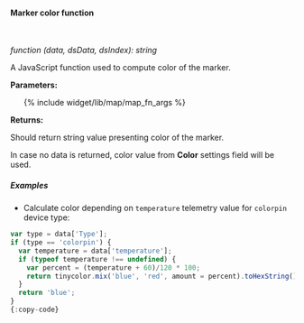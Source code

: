 #### Marker color function

<div class="divider"></div>
<br/>

*function (data, dsData, dsIndex): string*

A JavaScript function used to compute color of the marker.

**Parameters:**

<ul>
  {% include widget/lib/map/map_fn_args %}
</ul>

**Returns:**

Should return string value presenting color of the marker.

In case no data is returned, color value from **Color** settings field will be used.

<div class="divider"></div>

##### Examples

* Calculate color depending on `temperature` telemetry value for `colorpin` device type:

```javascript
var type = data['Type'];
if (type == 'colorpin') {
  var temperature = data['temperature'];
  if (typeof temperature !== undefined) {
    var percent = (temperature + 60)/120 * 100;
    return tinycolor.mix('blue', 'red', amount = percent).toHexString();
  }
  return 'blue';
}
{:copy-code}
```

<br>
<br>
